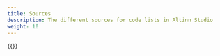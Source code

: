 ```yaml
---
title: Sources
description: The different sources for code lists in Altinn Studio
weight: 10
---
```


{{<children />}}
